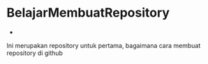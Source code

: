 # BelajarMembuatRepository
-
Ini merupakan repository untuk pertama, bagaimana cara membuat repository di github
